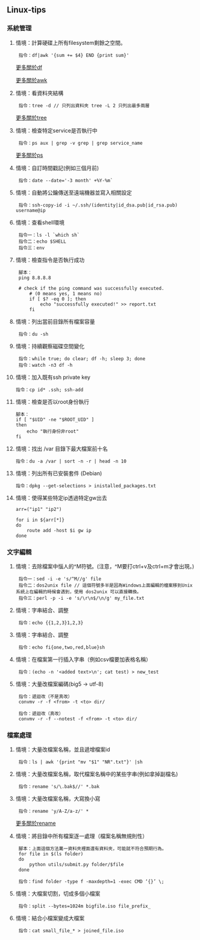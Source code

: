 ## Linux-tips

### 系統管理
1. 情境：計算硬碟上所有filesystem剩餘之空間。

		指令：df|awk '{sum += $4} END {print sum}'

	[更多關於df](http://man7.org/linux/man-pages/man1/df.1.html)
	
	[更多關於awk](http://linux.vbird.org/linux_basic/0330regularex.php#awk)

2. 情境：看資料夾結構

		指令：tree -d // 只列出資料夾 tree -L 2 只列出最多兩層

	[更多關於tree](http://linux.die.net/man/1/tree)

3. 情境：檢查特定service是否執行中

		指令：ps aux | grep -v grep | grep service_name

	[更多關於ps](http://linux.vbird.org/linux_basic/0440processcontrol.php#ps)
4. 情境：自訂時間戳記(例如三個月前)

		指令：date --date='-3 month' +%Y-%m`

5. 情境：自動將公鑰傳送至遠端機器並寫入相關設定

		指令：ssh-copy-id -i ~/.ssh/(identity|id_dsa.pub|id_rsa.pub) username@ip

6. 情境：查看shell環境

		指令一：ls -l `which sh`
		指令二：echo $SHELL
		指令三：env

7. 情境：檢查指令是否執行成功

		腳本：
		ping 8.8.8.8

		# check if the ping command was successfully executed. 
			# (0 means yes, 1 means no)
			if [ $? -eq 0 ]; then
				echo "successfully executed!" >> report.txt
			fi

8. 情境：列出當前目錄所有檔案容量

		指令：du -sh

9. 情境：持續觀察磁碟空間變化

		指令：while true; do clear; df -h; sleep 3; done
		指令：watch -n3 df -h

10. 情境：加入既有ssh private key

		指令：cp id* .ssh; ssh-add

11. 情境：檢查是否以root身份執行

		腳本：
		if [ "$UID" -ne "$ROOT_UID" ]
		then
			echo "執行身份非root"
		fi

12. 情境：找出 /var 目錄下最大檔案前十名

		指令：du -a /var | sort -n -r | head -n 10

13. 情境：列出所有已安裝套件 (Debian)

		指令：dpkg --get-selections > inistalled_packages.txt

14. 情境：使得某些特定ip透過特定gw出去

		arr=("ip1" "ip2")

		for i in ${arr[*]}
		do
			route add -host $i gw ip
		done

### 文字編輯
1. 情境：去除檔案中惱人的^M符號。(注意，^M要打ctrl+v及ctrl+m才會出現。)

		指令一：sed -i -e 's/^M//g' file
		指令二：dos2unix file // 這個符號多半是因為Windows上面編輯的檔案移到Unix系統上在編輯的時候會遇到，使用 dos2unix 可以直接轉換。
		指令三：perl -p -i -e 's/\r\n$/\n/g' my_file.txt

2. 情境：字串結合、調整

		指令：echo {{1,2,3}1,2,3}

3. 情境：字串結合、調整

		指令：echo fi{one,two,red,blue}sh

4. 情境：在檔案第一行插入字串（例如csv檔要加表格名稱）

		指令：(echo -n '<added text>\n'; cat test) > new_test

5. 情境：大量改檔案編碼(big5 -> utf-8)

		指令：遞迴改（不是真改）
		convmv -r -f <from> -t <to> dir/

		指令：遞迴改（真改）
		convmv -r -f --notest -f <from> -t <to> dir/

### 檔案處理
1. 情境：大量改檔案名稱，並且遞增檔案id

		指令：ls | awk '{print "mv "$1" "NR".txt"}' |sh

2. 情境：大量改檔案名稱，取代檔案名稱中的某些字串(例如拿掉副檔名)

		指令：rename 's/\.bak$//' *.bak

3. 情境：大量改檔案名稱，大寫換小寫

		指令：rename 'y/A-Z/a-z/' *
	[更多關於rename](http://www.computerhope.com/unix/rename.htm)

4. 情境：將目錄中所有檔案逐一處理（檔案名稱無規則性）

		腳本：上面這個方法萬一資料夾裡面還有資料夾，可能就不符合預期行為。
		for file in $(ls folder)
		do 
			python utils/submit.py folder/$file 
		done

		指令：find folder -type f -maxdepth=1 -exec CMD ‘{}’ \;

5. 情境：大檔案切割，切成多個小檔案

		指令：split --bytes=1024m bigfile.iso file_prefix_

6. 情境：結合小檔案變成大檔案

		指令：cat small_file_* > joined_file.iso
